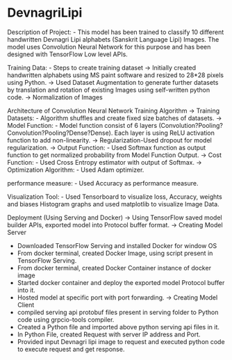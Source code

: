 # DevnagriLipi

Description of Project: - This model has been trained to classify 10 different handwritten Devnagri Lipi alphabets (Sanskrit Language Lipi) Images. The model uses Convolution Neural Network for this purpose and has been designed with TensorFlow Low level APIs.

Training Data: - Steps to create training dataset
-> Initially created handwritten alphabets using MS paint software and resized to 28*28 pixels using Python.
-> Used Dataset Augmentation to generate further datasets by translation and rotation of existing Images using self-written python code.
-> Normalization of Images

Architecture of Convolution Neural Network Training Algorithm
-> Training Datasets: - Algorithm shuffles and create fixed size batches of datasets.
-> Model Function: - Model function consist of 6 layers (Convolution?Pooling?Convolution?Pooling?Dense?Dense). Each layer is using ReLU activation function to add non-linearity. 
-> Regularization-Used dropout for model regularization. 
-> Output Function: - Used Softmax function as output function to get normalized probability from Model Function Output.
-> Cost Function: - Used Cross Entropy estimator with output of Softmax.
-> Optimization Algorithm: - Used Adam optimizer.

performance measure: - Used Accuracy as performance measure.

Visualization Tool: - Used Tensorboard to visualize loss, Accuracy, weights and biases Histogram graphs and used matplotlib to visualize Image Data.

Deployment (Using Serving and Docker)
-> Using TensorFlow saved model builder APIs, exported model into Protocol buffer format.
-> Creating Model Server
  * Downloaded TensorFlow Serving and installed Docker for window OS
  * From docker terminal, created Docker Image, using script present in TensorFlow Serving.
  * From docker terminal, created Docker Container instance of docker image
  * Started docker container and deploy the exported model Protocol buffer into it.
  * Hosted model at specific port with port forwarding.
-> Creating Model Client
  * compiled serving api protobuf files present in serving folder to Python code using grpcio-tools compiler.
  * Created a Python file and imported above python serving api files in it.
  * In Python File, created Request with server IP address and Port. 
  * Provided input Devnagri lipi image to request and executed python code to execute request and get response.
